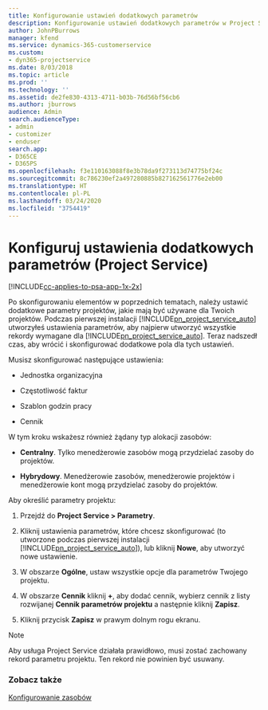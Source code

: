 ```yaml
---
title: Konfigurowanie ustawień dodatkowych parametrów
description: Konfigurowanie ustawień dodatkowych parametrów w Project Service
author: JohnPBurrows
manager: kfend
ms.service: dynamics-365-customerservice
ms.custom:
- dyn365-projectservice
ms.date: 8/03/2018
ms.topic: article
ms.prod: ''
ms.technology: ''
ms.assetid: de2fe830-4313-4711-b03b-76d56bf56cb6
ms.author: jburrows
audience: Admin
search.audienceType:
- admin
- customizer
- enduser
search.app:
- D365CE
- D365PS
ms.openlocfilehash: f3e110163088f8e3b78da9f273113d74775bf24c
ms.sourcegitcommit: 8c786230ef2a497280885b827162561776e2eb00
ms.translationtype: HT
ms.contentlocale: pl-PL
ms.lasthandoff: 03/24/2020
ms.locfileid: "3754419"
---
```

# <a name="configure-additional-parameter-settings-project-service"></a>Konfiguruj ustawienia dodatkowych parametrów (Project Service)

[!INCLUDE[cc-applies-to-psa-app-1x-2x](../includes/cc-applies-to-psa-app-1x-2x.md)]

Po skonfigurowaniu elementów w poprzednich tematach, należy ustawić dodatkowe parametry projektów, jakie mają być używane dla Twoich projektów. Podczas pierwszej instalacji [!INCLUDE[pn_project_service_auto](../includes/pn-project-service-auto.md)] utworzyłeś ustawienia parametrów, aby najpierw utworzyć wszystkie rekordy wymagane dla [!INCLUDE[pn_project_service_auto](../includes/pn-project-service-auto.md)]. Teraz nadszedł czas, aby wrócić i skonfigurować dodatkowe pola dla tych ustawień.  
  
 Musisz skonfigurować następujące ustawienia:  
  
-   Jednostka organizacyjna  
  
-   Częstotliwość faktur  
  
-   Szablon godzin pracy  
  
-   Cennik  
 
W tym kroku wskażesz również żądany typ alokacji zasobów:  
  
- **Centralny**. Tylko menedżerowie zasobów mogą przydzielać zasoby do projektów.  
  
- **Hybrydowy**. Menedżerowie zasobów, menedżerowie projektów i menedżerowie kont mogą przydzielać zasoby do projektów.  
  
 
Aby określić parametry projektu:  
  
1. Przejdź do **Project Service > Parametry**.  
  
2. Kliknij ustawienia parametrów, które chcesz skonfigurować (to utworzone podczas pierwszej instalacji [!INCLUDE[pn_project_service_auto](../includes/pn-project-service-auto.md)]), lub kliknij **Nowe**, aby utworzyć nowe ustawienie.  
  
3. W obszarze **Ogólne**, ustaw wszystkie opcje dla parametrów Twojego projektu.  
  
4. W obszarze **Cennik** kliknij **+**, aby dodać cennik, wybierz cennik z listy rozwijanej **Cennik parametrów projektu** a następnie kliknij **Zapisz**.  
  
5. Kliknij przycisk **Zapisz** w prawym dolnym rogu ekranu.  

> [!NOTE]
> Aby usługa Project Service działała prawidłowo, musi zostać zachowany rekord parametru projektu. Ten rekord nie powinien być usuwany.

### <a name="see-also"></a>Zobacz także  
 [Konfigurowanie zasobów](../project-service/set-up-resources.md)
